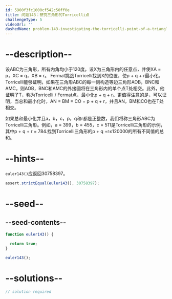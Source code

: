 ```yaml
---
id: 5900f3fc1000cf542c50ff0e
title: 问题143：研究三角形的Torricelli点
challengeType: 5
videoUrl: ''
dashedName: problem-143-investigating-the-torricelli-point-of-a-triangle
---
```


# --description--

设ABC为三角形，所有内角均小于120度。设X为三角形内的任意点，并使XA = p，XC = q，XB = r。 Fermat挑战Torricelli找到X的位置，使p + q + r最小化。 Torricelli能够证明，如果在三角形ABC的每一侧构造等边三角形AOB，BNC和AMC，则AOB，BNC和AMC的外接圆将在三角形内的单个点T处相交。此外，他证明了T，称为Torricelli / Fermat点，最小化p + q + r。更值得注意的是，可以证明，当总和最小化时，AN = BM = CO = p + q + r，并且AN，BM和CO也在T处相交。

如果总和最小化并且a，b，c，p，q和r都是正整数，我们将称三角形ABC为Torricelli三角形。例如，a = 399，b = 455，c = 511是Torricelli三角形的示例，其中p + q + r = 784.找到Torricelli三角形的p + q +r≤120000的所有不同值的总和。

# --hints--

`euler143()`应返回30758397。

```js
assert.strictEqual(euler143(), 30758397);
```

# --seed--

## --seed-contents--

```js
function euler143() {

  return true;
}

euler143();
```

# --solutions--

```js
// solution required
```
